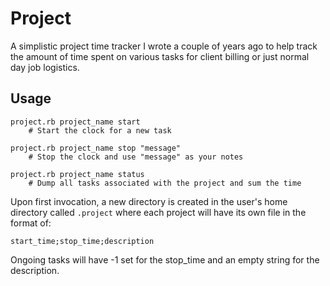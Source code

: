 Project
=======

A simplistic project time tracker I wrote a couple of years ago to help track the
amount of time spent on various tasks for client billing or just normal day job
logistics.

Usage
-----

	project.rb project_name start
		# Start the clock for a new task

	project.rb project_name stop "message"
		# Stop the clock and use "message" as your notes

	project.rb project_name status
		# Dump all tasks associated with the project and sum the time

Upon first invocation, a new directory is created in the user's home directory
called `.project` where each project will have its own file in the format of:

	start_time;stop_time;description

Ongoing tasks will have -1 set for the stop_time and an empty string for the description.